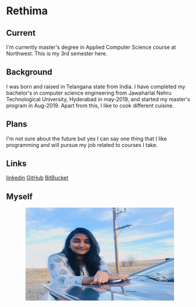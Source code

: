 # Rethima
## Current
I'm currently master's degree in Applied Computer Science course at Northwest. This is my 3rd semester here. 
## Background
I was born and raised in Telangana state from India. I have completed my bachelor's in computer science engineering from Jawaharlal Nehru Technological University, Hyderabad in may-2019, and started my master's program in Aug-2019. Apart from this, I like to cook different cuisine.
## Plans
I'm not sure about the future but yes I can say one thing that I like programming and will pursue my job related to courses I take.
## Links
[linkedin](https://www.linkedin.com/in/rethimareddy-polam/)
[GitHub](https://github.com/Rethima-Reddy)
[BitBucket](https://bitbucket.org/RethimaReddy/)
## Myself
<p align="center">
  <img src="https://raw.githubusercontent.com/Rethima-Reddy/big-data-dev/master/Images/me.jpeg" width="400" height="250" />
</p>